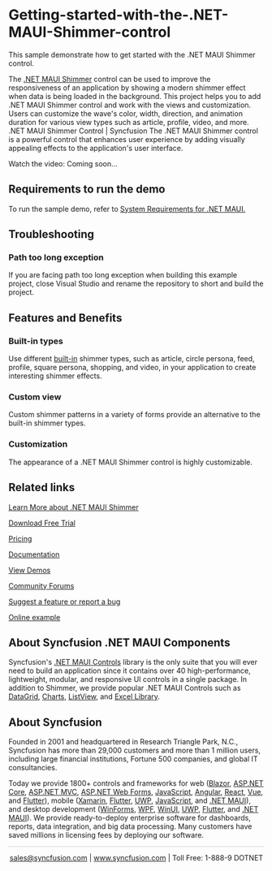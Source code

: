 # Getting-started-with-the-.NET-MAUI-Shimmer-control
This sample demonstrate how to get started with the .NET MAUI Shimmer control.

The [.NET MAUI Shimmer](https://www.syncfusion.com/maui-controls/maui-shimmer?utm_source=github&utm_medium=listing&utm_campaign=maui-shimmer-github-samples) control can be used to improve the responsiveness of an application by showing a modern shimmer effect when data is being loaded in the background. This project helps you to add .NET MAUI Shimmer control and work with the views and customization. Users can customize the wave's color, width, direction, and animation duration for various view types such as article, profile, video, and more.
.NET MAUI Shimmer Control | Syncfusion
The .NET MAUI Shimmer control is a powerful control that enhances user experience by adding visually appealing effects to the application's user interface.

Watch the video: Coming soon...

## <a name="requirements-to-run-the-demo"></a>Requirements to run the demo ##

To run the sample demo, refer to [System Requirements for .NET MAUI.](https://help.syncfusion.com/maui/system-requirements)

## <a name="troubleshooting"></a>Troubleshooting ##
### Path too long exception
If you are facing path too long exception when building this example project, close Visual Studio and rename the repository to short and build the project.


## Features and Benefits

### Built-in types
Use different [built-in](https://help.syncfusion.com/maui/shimmer/built-in-views?utm_source=github&utm_medium=listing&utm_campaign=maui-shimmer-github-samples) shimmer types, such as article, circle persona, feed, profile, square persona, shopping, and video, in your application to create interesting shimmer effects.

### Custom view
Custom shimmer patterns in a variety of forms provide an alternative to the built-in shimmer types.

### Customization
The appearance of a .NET MAUI Shimmer control is highly customizable.

## Related links
[Learn More about .NET MAUI Shimmer](https://www.syncfusion.com/maui-controls/maui-shimmer?utm_source=github&utm_medium=listing&utm_campaign=maui-shimmer-github-samples)

[Download Free Trial](https://www.syncfusion.com/downloads/maui?utm_source=github&utm_medium=listing&utm_campaign=maui-shimmer-github-samples)

[Pricing](https://www.syncfusion.com/sales/teamlicense?utm_source=github&utm_medium=listing&utm_campaign=maui-shimmer-github-samples)

[Documentation](https://help.syncfusion.com/maui/shimmer/getting-started?utm_source=github&utm_medium=listing&utm_campaign=maui-shimmer-github-samples)

[View Demos](https://github.com/SyncfusionExamples/Getting-started-with-the-.NET-MAUI-Shimmer-control?utm_source=github&utm_medium=listing&utm_campaign=maui-shimmer-github-samples)

[Community Forums](https://www.syncfusion.com/forums/maui?utm_source=github&utm_medium=listing&utm_campaign=maui-shimmer-github-samples)

[Suggest a feature or report a bug](https://www.syncfusion.com/feedback/maui?utm_source=github&utm_medium=listing&utm_campaign=maui-shimmer-github-samples)

[Online example](https://github.com/syncfusion/maui-demos/tree/master/MAUI/Shimmer?utm_source=github&utm_medium=listing&utm_campaign=maui-shimmer-github-samples)


## About Syncfusion .NET MAUI Components

Syncfusion's [.NET MAUI Controls](https://www.syncfusion.com/maui-controls?utm_source=github&utm_medium=listing&utm_campaign=maui-shimmer-github-samples) library is the only suite that you will ever need to build an application since it contains over 40 high-performance, lightweight, modular, and responsive UI controls in a single package. In addition to Shimmer, we provide popular .NET MAUI Controls such as [DataGrid](https://www.syncfusion.com/maui-controls/maui-datagrid?utm_source=github&utm_medium=listing&utm_campaign=maui-shimmer-github-samples), [Charts](https://www.syncfusion.com/maui-controls/maui-cartesian-charts?utm_source=github&utm_medium=listing&utm_campaign=maui-shimmer-github-samples), [ListView](https://www.syncfusion.com/maui-controls/maui-listview?utm_source=github&utm_medium=listing&utm_campaign=maui-shimmer-github-samples), and [Excel Library](https://www.syncfusion.com/document-processing/excel-framework/maui?utm_source=github&utm_medium=listing&utm_campaign=maui-shimmer-github-samples).

## About Syncfusion

Founded in 2001 and headquartered in Research Triangle Park, N.C., Syncfusion has more than 29,000 customers and more than 1 million users, including large financial institutions, Fortune 500 companies, and global IT consultancies.

Today we provide 1800+ controls and frameworks for web ([Blazor](https://www.syncfusion.com/blazor-components?utm_source=github&utm_medium=listing&utm_campaign=maui-shimmer-github-samples), [ASP.NET Core](https://www.syncfusion.com/aspnet-core-ui-controls?utm_source=github&utm_medium=listing&utm_campaign=maui-shimmer-github-samples), [ASP.NET MVC](https://www.syncfusion.com/aspnet-mvc-ui-controls?utm_source=github&utm_medium=listing&utm_campaign=maui-shimmer-github-samples), [ASP.NET Web Forms](https://www.syncfusion.com/jquery/aspnet-webforms-ui-controls?utm_source=github&utm_medium=listing&utm_campaign=maui-shimmer-github-samples), [JavaScript](https://www.syncfusion.com/javascript-ui-controls?utm_source=github&utm_medium=listing&utm_campaign=maui-shimmer-github-samples), [Angular](https://www.syncfusion.com/angular-components?utm_source=github&utm_medium=listing&utm_campaign=maui-shimmer-github-samples), [React](https://www.syncfusion.com/react-components?utm_source=github&utm_medium=listing&utm_campaign=maui-shimmer-github-samples), [Vue](https://www.syncfusion.com/vue-components?utm_source=github&utm_medium=listing&utm_campaign=maui-shimmer-github-samples), and [Flutter](https://www.syncfusion.com/flutter-widgets?utm_source=github&utm_medium=listing&utm_campaign=maui-shimmer-github-samples)), mobile ([Xamarin](https://www.syncfusion.com/xamarin-ui-controls?utm_source=github&utm_medium=listing&utm_campaign=maui-shimmer-github-samples), [Flutter](https://www.syncfusion.com/flutter-widgets?utm_source=github&utm_medium=listing&utm_campaign=maui-shimmer-github-samples), [UWP](https://www.syncfusion.com/uwp-ui-controls?utm_source=github&utm_medium=listing&utm_campaign=maui-shimmer-github-samples), [JavaScript](https://www.syncfusion.com/javascript-ui-controls?utm_source=github&utm_medium=listing&utm_campaign=maui-shimmer-github-samples), and [.NET MAUI](https://www.syncfusion.com/maui-controls?utm_source=github&utm_medium=listing&utm_campaign=maui-shimmer-github-samples)), and desktop development ([WinForms](https://www.syncfusion.com/winforms-ui-controls?utm_source=github&utm_medium=listing&utm_campaign=maui-shimmer-github-samples), [WPF](https://www.syncfusion.com/wpf-controls?utm_source=github&utm_medium=listing&utm_campaign=maui-shimmer-github-samples), [WinUI](https://www.syncfusion.com/winui-controls?utm_source=github&utm_medium=listing&utm_campaign=maui-shimmer-github-samples), [UWP](https://www.syncfusion.com/uwp-ui-controls?utm_source=github&utm_medium=listing&utm_campaign=maui-shimmer-github-samples), [Flutter](https://www.syncfusion.com/flutter-widgets?utm_source=github&utm_medium=listing&utm_campaign=maui-shimmer-github-samples), and [.NET MAUI](https://www.syncfusion.com/maui-controls?utm_source=github&utm_medium=listing&utm_campaign=maui-shimmer-github-samples)). We provide ready-to-deploy enterprise software for dashboards, reports, data integration, and big data processing. Many customers have saved millions in licensing fees by deploying our software.


<hr style="height:0.3px;border:none;color:lightgrey;background-color:lightgrey;" />

<p align="center">
<a href="mailto:sales@syncfusion.com?Subject=Syncfusion .NET MAUI Shimmer - GitHub" target="_top">sales@syncfusion.com</a> | <a href="https://www.syncfusion.com?utm_source=github&utm_medium=listing&utm_campaign=maui-shimmer-github-samples">www.syncfusion.com</a> | Toll Free: 1-888-9 DOTNET <br>
</p>